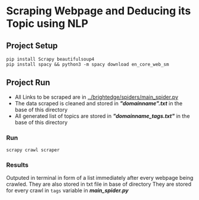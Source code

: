 # Scraping Webpage and Deducing its Topic using NLP

## Project Setup

`pip install Scrapy beautifulsoup4 ` <br>
`pip install spacy && python3 -m spacy download en_core_web_sm`


## Project Run

- All Links to be scraped are in [../brightedge/spiders/main_spider.py](../brightedge/spiders/main_spider.py)
- The data scraped is cleaned and stored in **_"domainname".txt_** in the base of this directory
- All generated list of topics are stored in **_"domainname_tags.txt"_** in the base of this directory

### Run
`scrapy crawl scraper`

### Results
 Outputed in terminal in form of a list immediately after every webpage being crawled.
 They are also stored in txt file in base of directory
 They are stored for every crawl in `tags` variable in **_main_spider.py_**
